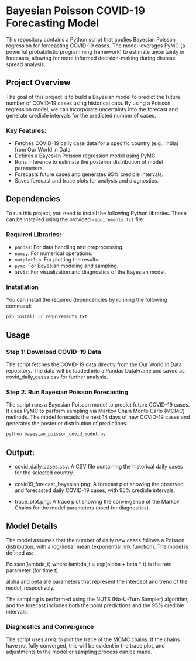 # Bayesian Poisson COVID-19 Forecasting Model

This repository contains a Python script that applies Bayesian Poisson regression for forecasting COVID-19 cases. The model leverages PyMC (a powerful probabilistic programming framework) to estimate uncertainty in forecasts, allowing for more informed decision-making during disease spread analysis.

## Project Overview

The goal of this project is to build a Bayesian model to predict the future number of COVID-19 cases using historical data. By using a Poisson regression model, we can incorporate uncertainty into the forecast and generate credible intervals for the predicted number of cases.

### Key Features:
- Fetches COVID-19 daily case data for a specific country (e.g., India) from Our World in Data.
- Defines a Bayesian Poisson regression model using PyMC.
- Runs inference to estimate the posterior distribution of model parameters.
- Forecasts future cases and generates 95% credible intervals.
- Saves forecast and trace plots for analysis and diagnostics.

## Dependencies

To run this project, you need to install the following Python libraries. These can be installed using the provided `requirements.txt` file:

### Required Libraries:
- `pandas`: For data handling and preprocessing.
- `numpy`: For numerical operations.
- `matplotlib`: For plotting the results.
- `pymc`: For Bayesian modeling and sampling.
- `arviz`: For visualization and diagnostics of the Bayesian model.

### Installation

You can install the required dependencies by running the following command:

```bash
pip install -r requirements.txt
```

## Usage
### Step 1: Download COVID-19 Data
The script fetches the COVID-19 data directly from the Our World in Data repository. The data will be loaded into a Pandas DataFrame and saved as covid_daily_cases.csv for further analysis.

### Step 2: Run Bayesian Poisson Forecasting
The script runs a Bayesian Poisson model to predict future COVID-19 cases. It uses PyMC to perform sampling via Markov Chain Monte Carlo (MCMC) methods. The model forecasts the next 14 days of new COVID-19 cases and generates the posterior distribution of predictions.

```bash
python bayesian_poisson_covid_model.py
```

## Output:
- covid_daily_cases.csv: A CSV file containing the historical daily cases for the selected country.

- covid19_forecast_bayesian.png: A forecast plot showing the observed and forecasted daily COVID-19 cases, with 95% credible intervals.

- trace_plot.png: A trace plot showing the convergence of the Markov Chains for the model parameters (used for diagnostics).

## Model Details
The model assumes that the number of daily new cases follows a Poisson distribution, with a log-linear mean (exponential link function). The model is defined as:

Poisson(lambda_t) where lambda_t = exp(alpha + beta * t) is the rate parameter (for time t).

alpha and beta are parameters that represent the intercept and trend of the model, respectively.

The sampling is performed using the NUTS (No-U-Turn Sampler) algorithm, and the forecast includes both the point predictions and the 95% credible intervals.

### Diagnostics and Convergence
The script uses arviz to plot the trace of the MCMC chains. If the chains have not fully converged, this will be evident in the trace plot, and adjustments to the model or sampling process can be made.